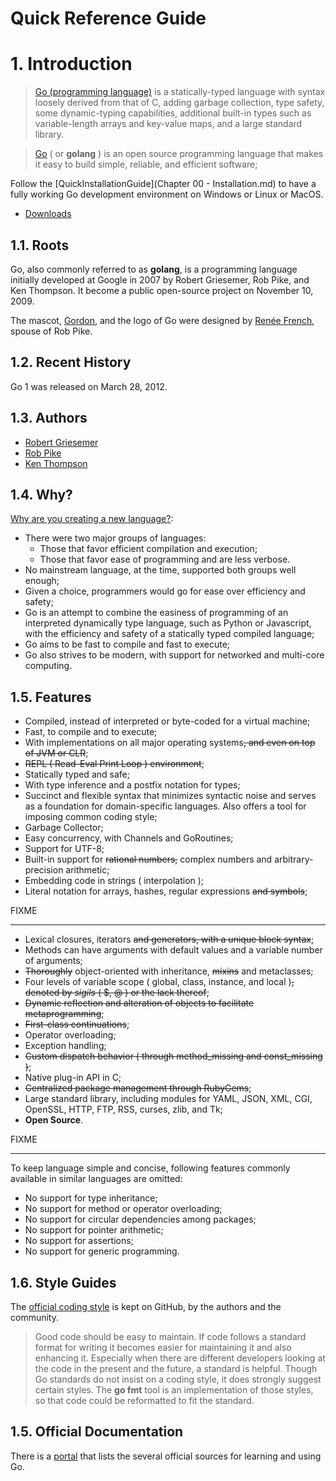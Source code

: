 Quick Reference Guide
=====================

# 1. Introduction

> [Go (programming language)](http://en.wikipedia.org/wiki/Go_%28programming_language%29) is a statically-typed language with syntax loosely derived from that of C, adding garbage collection, type safety, some dynamic-typing capabilities, additional built-in types such as variable-length arrays and key-value maps, and a large standard library.

> [Go](http://golang.org/) ( or **golang** ) is an open source programming language that makes it easy to build simple, reliable, and efficient software;

Follow the [QuickInstallationGuide](Chapter 00 - Installation.md) to have a fully working Go development environment on Windows or Linux or MacOS.
- [Downloads](https://golang.org/dl/)

## 1.1. Roots

Go, also commonly referred to as **golang**, is a programming language initially developed at Google in 2007 by Robert Griesemer, Rob Pike, and Ken Thompson. It become a public open-source project on November 10, 2009.

The mascot, [Gordon](https://blog.golang.org/gopher), and the logo of Go were designed by [Renée French](http://en.wikipedia.org/wiki/Ren%C3%A9e_French), spouse of Rob Pike.

## 1.2. Recent History

Go 1 was released on March 28, 2012.

## 1.3. Authors

- [Robert Griesemer](http://en.wikipedia.org/wiki/Robert_Griesemer)
- [Rob Pike](http://en.wikipedia.org/wiki/Rob_Pike)
- [Ken Thompson](http://en.wikipedia.org/wiki/Ken_Thompson)

## 1.4. Why?

[Why are you creating a new language?](https://golang.org/doc/faq#creating_a_new_language):

- There were two major groups of languages:
  - Those that favor efficient compilation and execution;
  - Those that favor ease of programming and are less verbose.
- No mainstream language, at the time, supported both groups well enough;
- Given a choice, programmers would go for ease over efficiency and safety;
- Go is an attempt to combine the easiness of programming of an interpreted dynamically type language, such as Python or Javascript, with the efficiency and safety of a statically typed compiled language;
- Go aims to be fast to compile and fast to execute;
- Go also strives to be modern, with support for networked and multi-core computing.

## 1.5. Features

- Compiled, instead of interpreted or byte-coded for a virtual machine;
- Fast, to compile and to execute;
- With implementations on all major operating systems~~, and even on top of JVM or CLR~~;
- ~~REPL ( Read-Eval Print Loop ) environment~~;
- Statically typed and safe;
- With type inference and a postfix notation for types;
- Succinct and flexible syntax that minimizes syntactic noise and serves as a foundation for domain-specific languages. Also offers a tool for imposing common coding style;
- Garbage Collector;
- Easy concurrency, with Channels and GoRoutines;
- Support for UTF-8;
- Built-in support for ~~rational numbers,~~ complex numbers and arbitrary-precision arithmetic;
- Embedding code in strings ( interpolation );
- Literal notation for arrays, hashes, regular expressions ~~and symbols~~;

FIXME

----

- Lexical closures, iterators ~~and generators, with a unique block syntax~~;
- Methods can have arguments with default values and a variable number of arguments;
- ~~Thoroughly~~ object-oriented with inheritance, ~~mixins~~ and metaclasses;
- Four levels of variable scope ( global, class, instance, and local )~~, denoted by _sigils_ ( $, @ ) or the lack thereof~~;
- ~~Dynamic reflection and alteration of objects to facilitate metaprogramming~~;
- ~~First-class continuations~~;
- Operator overloading;
- Exception handling;
- ~~Custom dispatch behavior ( through method_missing and const_missing )~~;
- Native plug-in API in C;
- ~~Centralized package management through RubyGems~~;
- Large standard library, including modules for YAML, JSON, XML, CGI, OpenSSL, HTTP, FTP, RSS, curses, zlib, and Tk;
- **Open Source**.

FIXME

----

To keep language simple and concise, following features commonly available in similar languages are omitted:

- No support for type inheritance;
- No support for method or operator overloading;
- No support for circular dependencies among packages;
- No support for pointer arithmetic;
- No support for assertions;
- No support for generic programming.

## 1.6. Style Guides

The [official coding style](https://github.com/golang/go/wiki/CodeReviewComments) is kept on GitHub, by the authors and the community.

> Good code should be easy to maintain. If code follows a standard format for writing it becomes easier for maintaining it and also enhancing it. Especially when there are different developers looking at the code in the present and the future, a standard is helpful. Though Go standards do not insist on a coding style, it does strongly suggest certain styles. The **go fmt** tool is an implementation of those styles, so that code could be reformatted to fit the standard. 

## 1.5. Official Documentation

There is a [portal](https://golang.org/doc/) that lists the several official sources for learning and using Go.
